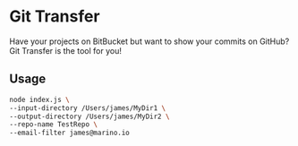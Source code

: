 # Git Transfer

Have your projects on BitBucket but want to show your commits on GitHub? Git Transfer is the tool
for you!

## Usage

```bash
node index.js \
--input-directory /Users/james/MyDir1 \
--output-directory /Users/james/MyDir2 \
--repo-name TestRepo \
--email-filter james@marino.io
```
